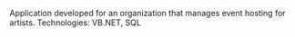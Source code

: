 Application developed for an organization that manages event hosting for artists.
Technologies: VB.NET, SQL
